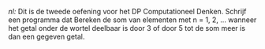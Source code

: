 _nl:_ Dit is de tweede oefening voor het DP Computationeel Denken. Schrijf een programma dat Bereken de som van elementen met n = 1, 2, … wanneer het getal onder de wortel deelbaar is door 3 of door 5 tot de som meer is dan een gegeven getal.

